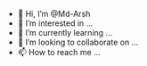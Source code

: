 - 👋 Hi, I’m @Md-Arsh
- 👀 I’m interested in ...
- 🌱 I’m currently learning ...
- 💞️ I’m looking to collaborate on ...
- 📫 How to reach me ...

<!---
Md-Arsh/Md-Arsh is a ✨ special ✨ repository because its `README.md` (this file) appears on your GitHub profile.
You can click the Preview link to take a look at your changes.
--->
